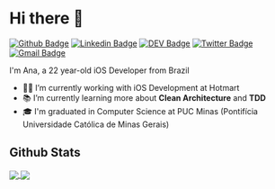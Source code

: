 # Hi there 👋 

[![Github Badge](https://img.shields.io/badge/-Github-000?style=flat-square&logo=Github&logoColor=white&link=https://github.com/anacamargos)](https://github.com/anacamargos)
[![Linkedin Badge](https://img.shields.io/badge/-LinkedIn-blue?style=flat-square&logo=Linkedin&logoColor=white&link=https://www.linkedin.com/in/anacamargosvl/)](https://www.linkedin.com/in/anacamargosvl/)
[![DEV Badge](https://img.shields.io/badge/-DEV.to-000?style=flat-square&logo=dev.to&logoColor=white&link=https://dev.to/anacamargos)](https://dev.to/anacamargos)
[![Twitter Badge](https://img.shields.io/badge/-Twitter-1ca0f1?style=flat-square&labelColor=1ca0f1&logo=twitter&logoColor=white&link=https://twitter.com/anacamargosvl)](https://twitter.com/anacamargosvl)
[![Gmail Badge](https://img.shields.io/badge/-Gmail-c14438?style=flat-square&logo=Gmail&logoColor=white&link=mailto:anacamargosvl@gmail.com)](mailto:anacamargosvl@gmail.com)


I'm Ana, a 22 year-old iOS Developer from Brazil

- :woman_technologist: I’m currently working with iOS Development at Hotmart
- :books: I’m currently learning more about **Clean Architecture** and **TDD**
- :mortar_board: I'm graduated in Computer Science at PUC Minas (Pontifícia Universidade Católica de Minas Gerais)


## Github Stats

<a href="https://github.com/anacamargos/github-readme-stats">
  <img align="center" src="https://github-readme-stats.vercel.app/api?username=anacamargos&show_icons=true&count_private=true&hide=issues&hide_border=true" />
</a>
<a href="https://github.com/anacamargos/convoychat">
  <img align="center" src="https://github-readme-stats.vercel.app/api/top-langs/?username=anacamargos&layout=compact&langs_count=6&hide_border=true" />
</a>

<!--
**anacamargos/anacamargos** is a ✨ _special_ ✨ repository because its `README.md` (this file) appears on your GitHub profile.

Here are some ideas to get you started:

- 🔭 I’m currently working on ...
- 🌱 I’m currently learning ...
- 👯 I’m looking to collaborate on ...
- 🤔 I’m looking for help with ...
- 💬 Ask me about ...
- 📫 How to reach me: ...
- 😄 Pronouns: ...
- ⚡ Fun fact: ...
-->
